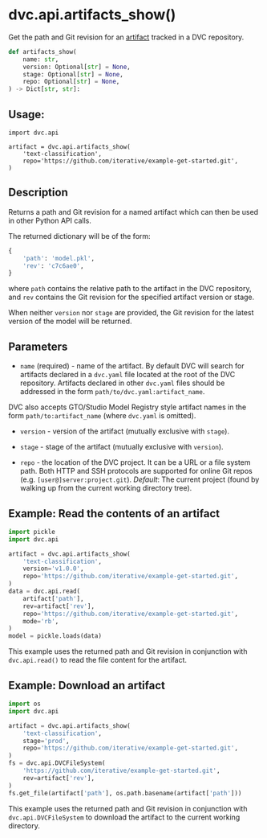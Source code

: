 # dvc.api.artifacts_show()

Get the path and Git revision for an
[artifact](/doc/user-guide/project-structure/dvcyaml-files#artifacts) tracked in
a <abbr>DVC repository</abbr>.

```py
def artifacts_show(
    name: str,
    version: Optional[str] = None,
    stage: Optional[str] = None,
    repo: Optional[str] = None,
) -> Dict[str, str]:
```

## Usage:

```py:
import dvc.api

artifact = dvc.api.artifacts_show(
    'text-classification',
    repo='https://github.com/iterative/example-get-started.git',
)
```

## Description

Returns a path and Git revision for a named artifact which can then be used in
other Python API calls.

The returned dictionary will be of the form:

```py
{
    'path': 'model.pkl',
    'rev': 'c7c6ae0',
}
```

where `path` contains the relative path to the artifact in the DVC repository,
and `rev` contains the Git revision for the specified artifact version or stage.

When neither `version` nor `stage` are provided, the Git revision for the latest
version of the model will be returned.

## Parameters

- `name` (required) - name of the artifact. By default DVC will search for
  artifacts declared in a `dvc.yaml` file located at the root of the DVC
  repository. Artifacts declared in other `dvc.yaml` files should be addressed
  in the form `path/to/dvc.yaml:artifact_name`.

<admon icon="tip">

DVC also accepts GTO/Studio Model Registry style artifact names in the form
`path/to:artifact_name` (where `dvc.yaml` is omitted).

</admon>

- `version` - version of the artifact (mutually exclusive with `stage`).

- `stage` - stage of the artifact (mutually exclusive with `version`).

- `repo` - the location of the DVC project. It can be a URL or a file system
  path. Both HTTP and SSH protocols are supported for online Git repos (e.g.
  `[user@]server:project.git`). _Default_: The current project (found by walking
  up from the current working directory tree).

## Example: Read the contents of an artifact

```py
import pickle
import dvc.api

artifact = dvc.api.artifacts_show(
    'text-classification',
    version='v1.0.0',
    repo='https://github.com/iterative/example-get-started.git',
)
data = dvc.api.read(
    artifact['path'],
    rev=artifact['rev'],
    repo='https://github.com/iterative/example-get-started.git',
    mode='rb',
)
model = pickle.loads(data)
```

This example uses the returned path and Git revision in conjunction with
`dvc.api.read()` to read the file content for the artifact.

## Example: Download an artifact

```py
import os
import dvc.api

artifact = dvc.api.artifacts_show(
    'text-classification',
    stage='prod',
    repo='https://github.com/iterative/example-get-started.git',
)
fs = dvc.api.DVCFileSystem(
    'https://github.com/iterative/example-get-started.git',
    rev=artifact['rev'],
)
fs.get_file(artifact['path'], os.path.basename(artifact['path']))
```

This example uses the returned path and Git revision in conjunction with
`dvc.api.DVCFileSystem` to download the artifact to the current working
directory.
